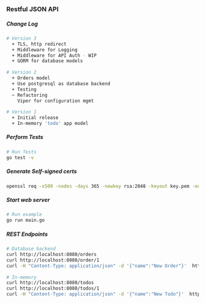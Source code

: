 ### Restful JSON API

##### Change Log

```sh
# Version 3
  + TLS, http redirect
  + Middleware for Logging
  + Middleware for API Auth - WIP
  + GORM for database models
 
# Version 2
  + Orders model
  + Use postgresql as database backend
  + Testing
  ~ Refactoring
    Viper for configuration mgmt
 
# Version 1
  + Initial release
  + In-memory 'todo' app model
```

##### Perform Tests
```sh
# Run Tests
go test -v
```

##### Generate Self-signed certs
```sh
openssl req -x509 -nodes -days 365 -newkey rsa:2048 -keyout key.pem -out cert.pem
```

##### Start web server
```sh
# Run example 
go run main.go
```

##### REST Endpoints
```sh
# Database backend
curl http://localhost:8080/orders
curl http://localhost:8080/order/1
curl -H "Content-Type: application/json" -d '{"name":"New Order"}'  http://localhost:8080/order
 
# In-memory
curl http://localhost:8080/todos
curl http://localhost:8080/todos/1
curl -H "Content-Type: application/json" -d '{"name":"New Todo"}'  http://localhost:8080/todos
```

